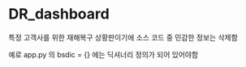 # DR_dashboard

특정 고객사를 위한 재해복구 상황판이기에 소스 코드 중 민감한 정보는 삭제함

예로 app.py 의 bsdic = {} 에는 딕셔너리 정의가 되어 있어야함
